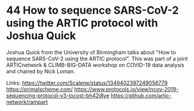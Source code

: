 # 44 How to sequence SARS-CoV-2 using the ARTIC protocol with Joshua Quick

Joshua Quick from the University of Birmingham talks about &quot;How to sequence SARS-CoV-2 using the ARTIC protocol&quot;.
This was part of a joint ARTICnetwork &amp; CLIMB-BIG-DATA workshop on COVID-19 data analysis and chaired by Nick Loman.



Links:
https://twitter.com/Scalene/status/1349402397249056779
https://primalscheme.com/
https://www.protocols.io/view/ncov-2019-sequencing-protocol-v3-locost-bh42j8ye
https://github.com/artic-network/rampart

